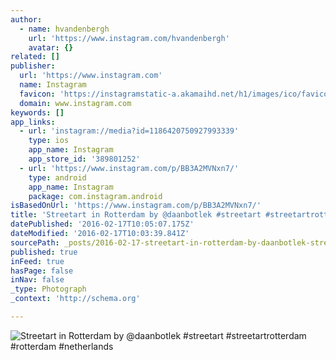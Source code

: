 ```yaml
---
author:
  - name: hvandenbergh
    url: 'https://www.instagram.com/hvandenbergh'
    avatar: {}
related: []
publisher:
  url: 'https://www.instagram.com'
  name: Instagram
  favicon: 'https://instagramstatic-a.akamaihd.net/h1/images/ico/favicon.ico/7cdab0872b15.ico'
  domain: www.instagram.com
keywords: []
app_links:
  - url: 'instagram://media?id=1186420750927993339'
    type: ios
    app_name: Instagram
    app_store_id: '389801252'
  - url: 'https://www.instagram.com/p/BB3A2MVNxn7/'
    type: android
    app_name: Instagram
    package: com.instagram.android
isBasedOnUrl: 'https://www.instagram.com/p/BB3A2MVNxn7/'
title: 'Streetart in Rotterdam by @daanbotlek #streetart #streetartrotterdam #rotterdam #netherlands'
datePublished: '2016-02-17T10:05:07.175Z'
dateModified: '2016-02-17T10:03:39.841Z'
sourcePath: _posts/2016-02-17-streetart-in-rotterdam-by-daanbotlek-streetart-streetartr.md
published: true
inFeed: true
hasPage: false
inNav: false
_type: Photograph
_context: 'http://schema.org'

---
```

![Streetart in Rotterdam by &commat;daanbotlek &num;streetart &num;streetartrotterdam &num;rotterdam &num;netherlands](https://scontent.cdninstagram.com/t51.2885-15/s640x640/sh0.08/e35/10549814_1673526986260091_1506014052_n.jpg?ig_cache_key=MTE4NjQyMDc1MDkyNzk5MzMzOQ%3D%3D.2)